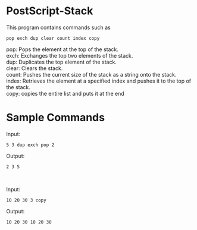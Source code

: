 # PostScript-Stack
This program contains commands such as
```
pop exch dup clear count index copy
```

pop: Pops the element at the top of the stack.<br>
exch: Exchanges the top two elements of the stack.<br>
dup: Duplicates the top element of the stack.<br>
clear: Clears the stack.<br>
count: Pushes the current size of the stack as a string onto the stack.<br>
index: Retrieves the element at a specified index and pushes it to the top of the stack.<br>
copy: copies the entire list and puts it at the end

<h1>Sample Commands</h1>

Input:
```
5 3 dup exch pop 2
```

Output:
```
2 3 5
```
<br>

Input:
```
10 20 30 3 copy
```

Output:
```
10 20 30 10 20 30
```
